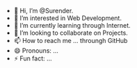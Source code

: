 - 👋 Hi, I’m @Surender.
- 👀 I’m interested in Web Development.
- 🌱 I’m currently learning through Internet.
- 💞️ I’m looking to collaborate on Projects.
- 📫 How to reach me ... throungh GitHub
- 😄 Pronouns: ...
- ⚡ Fun fact: ...

<!---
SurenderWebDev/SurenderWebDev is a ✨ special ✨ repository because its `README.md` (this file) appears on your GitHub profile.
You can click the Preview link to take a look at your changes.
--->
